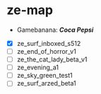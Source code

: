 # ze-map

- Gamebanana: ***Coca Pepsi***

- [x] ze_surf_inboxed_s512
- [ ] ze_end_of_horror_v1
- [ ] ze_the_cat_lady_beta_v1
- [ ] ze_evening_a1
- [ ] ze_sky_green_test1
- [ ] ze_surf_arzed_beta1
